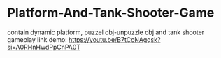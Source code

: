 # Platform-And-Tank-Shooter-Game
contain dynamic platform, puzzel obj-unpuzzle obj and tank shooter  gameplay
link demo: https://youtu.be/B7tCcNAgqsk?si=A0RHnHwdPpCnPA0T
